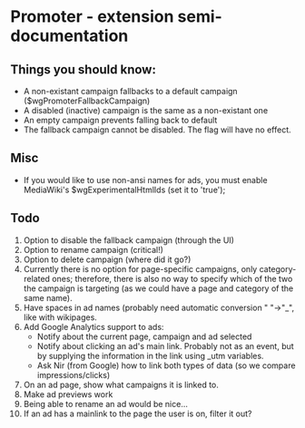 # Promoter - extension semi-documentation

## Things you should know:
- A non-existant campaign fallbacks to a default campaign ($wgPromoterFallbackCampaign)
- A disabled (inactive) campaign is the same as a non-existant one
- An empty campaign prevents falling back to default
- The fallback campaign cannot be disabled. The flag will have no effect.

## Misc
- If you would like to use non-ansi names for ads, you must enable MediaWiki's $wgExperimentalHtmlIds (set it to 'true');



## Todo
1. Option to disable the fallback campaign (through the UI)
1. Option to rename campaign (critical!)
1. Option to delete campaign (where did it go?)
1. Currently there is no option for page-specific campaigns, only category-related ones;
  therefore, there is also no way to specify which of the two the campaign is targeting
  (as we could have a page and category of the same name).
1. Have spaces in ad names (probably need automatic conversion " "->"_", like with wikipages.
1. Add Google Analytics support to ads:
	* Notify about the current page, campaign and ad selected
	* Notify about clicking an ad's main link. Probably not as an event, but by supplying the information in the
	  link using _utm variables.
	* Ask Nir (from Google) how to link both types of data (so we compare impressions/clicks)
1. On an ad page, show what campaigns it is linked to.
1. Make ad previews work
1. Being able to rename an ad would be nice...
1. If an ad has a mainlink to the page the user is on, filter it out?

